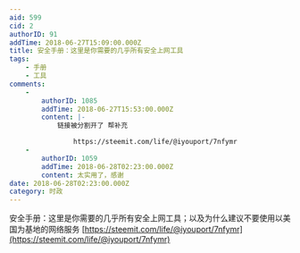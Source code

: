 ```yaml
---
aid: 599
cid: 2
authorID: 91
addTime: 2018-06-27T15:09:00.000Z
title: 安全手册：这里是你需要的几乎所有安全上网工具
tags:
    - 手册
    - 工具
comments:
    -
        authorID: 1085
        addTime: 2018-06-27T15:53:00.000Z
        content: |-
            链接被分割开了 帮补充

                https://steemit.com/life/@iyouport/7nfymr
    -
        authorID: 1059
        addTime: 2018-06-28T02:23:00.000Z
        content: 太实用了，感谢
date: 2018-06-28T02:23:00.000Z
category: 时政
---
```


安全手册：这里是你需要的几乎所有安全上网工具；以及为什么建议不要使用以美国为基地的网络服务 [https://steemit.com/life/@iyouport/7nfymr](https://steemit.com/life/@iyouport/7nfymr)
